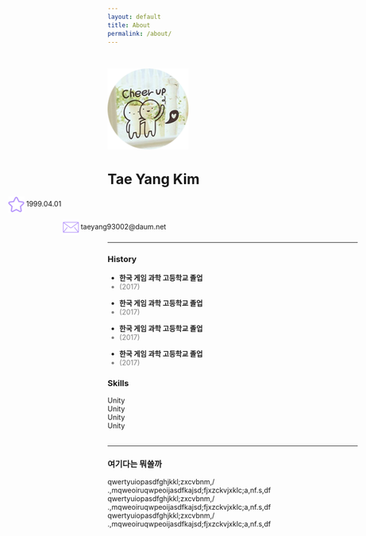 ```yaml
---
layout: default
title: About
permalink: /about/
---
```

<div class="row">
    <img class="col-md-4" style="width :163px; height: 163px; margin-top:2rem;" src="/assets/img/sunforest99.png"/>
    <div class="col-md-8 about-me text-center">
        <h1><strong>Tae Yang Kim</strong></h1>
        <p style="margin-left: -200px;">
            <img style="width: 32px; height 32px; vertical-align: middle;" src="/assets/img/about-img/star.png"/>
            1999.04.01
        </p>
        <p style="margin-left: -90px;">
            <img style="width: 32px; height: 32px; vertical-align: middle;" src="/assets/img/about-img/mail.png"/>
            taeyang93002@daum.net<br>
        </p>
    </div>
</div>
<hr class="hr-style center" style="--content:'</>';">

<div class="row">
    <div class="col-md-5" id="left-about">
    <h3>History</h3>
            <div class="col-md vl">
                <div class="circle"></div>
                <ul class="history-ul">
                    <li><strong>한국 게임 과학 고등학교 졸업 </strong></li>
                    <li style="color: gray;">(2017)</li>
                </ul>
            </div>
            <div class="col-md vl">
                <div class="circle"></div>
                <ul class="history-ul">
                    <li><strong>한국 게임 과학 고등학교 졸업 </strong></li>
                    <li style="color: gray;">(2017)</li>
                </ul>
            </div>
            <div class="col-md vl">
                <div class="circle"></div>
                <ul class="history-ul">
                    <li><strong>한국 게임 과학 고등학교 졸업 </strong></li>
                    <li style="color: gray;">(2017)</li>
                </ul>
            </div>
            <div class="col-md vl">
                <div class="circle"></div>
                <ul class="history-ul">
                    <li><strong>한국 게임 과학 고등학교 졸업 </strong></li>
                    <li style="color: gray;">(2017)</li>
                </ul>
            </div>
    </div>
    <div class="col-md-7" id="right-about">
        <h3>Skills</h3>
        <div class="div-skills dsp-flex">
            Unity
	        <div class="progress progress-filled skills-progress">
                <div class="progress-bar progress-striped primary" role="progressbar" style="width: 60%; height:100%;"></div>
            </div>
        </div>
        <div class="div-skills dsp-flex">
            Unity
	        <div class="progress progress-filled skills-progress">
                <div class="progress-bar progress-striped primary" role="progressbar" style="width: 60%; height:100%;"></div>
            </div>
        </div>
        <div class="div-skills dsp-flex">
            Unity
	        <div class="progress progress-filled skills-progress">
                <div class="progress-bar progress-striped primary" role="progressbar" style="width: 60%; height:100%;"></div>
            </div>
        </div>
        <div class="div-skills dsp-flex">
            Unity
	        <div class="progress progress-filled skills-progress">
                <div class="progress-bar progress-striped primary" role="progressbar" style="width: 60%; height:100%;"></div>
            </div>
        </div>
        <hr class="hr-dashed" style="margin-top: 2rem;"/>
        <h3>여기다는 뭐쓸까</h3>
        <p>qwertyuiopasdfghjkkl;zxcvbnm,/<br>.,mqweoiruqwpeoijasdfkajsd;fjxzckvjxklc;a,nf.s,df<br>qwertyuiopasdfghjkkl;zxcvbnm,/<br>.,mqweoiruqwpeoijasdfkajsd;fjxzckvjxklc;a,nf.s,df<br>qwertyuiopasdfghjkkl;zxcvbnm,/<br>.,mqweoiruqwpeoijasdfkajsd;fjxzckvjxklc;a,nf.s,df<br></p>
    </div>
</div>